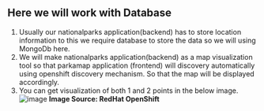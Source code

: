 Here we will work with Database
-----
1) Usually our nationalparks application(backend) has to store location information to this we require database to store the data so we will using MongoDb here.
2) We will make nationalparks application(backend) as a map visualization tool so that parkamap application (frontend) will discovery automatically using openshift discovery mechanism. So that the map will be displayed accordingly.
3) You can get visualization of both 1 and 2 points in the below image.
![image](https://github.com/user-attachments/assets/2c60b16b-4ed8-47af-9f36-ce49807f0fa1)
                    **Image Source: RedHat OpenShift**

